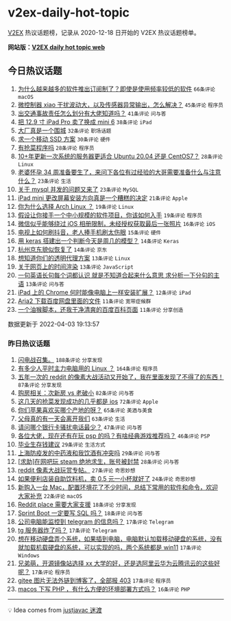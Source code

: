 # v2ex-daily-hot-topic

[V2EX](https://www.v2ex.com/) 热议话题榜，记录从 2020-12-18 日开始的 V2EX 热议话题榜单。

**网站版：[V2EX daily hot topic web](https://boojack.github.io/v2ex-daily-hot-topic-web/)**

## 今日热议话题

<!-- TODAY BEGIN -->

1. [为什么越来越多的软件推出订阅制了？即使是使用频率较低的软件](https://www.v2ex.com/t/844695) `66条评论` `macOS`
1. [微控制器 xiao 干扰波动大，以及传感器异常输出，怎么解决？](https://www.v2ex.com/t/844717) `45条评论` `程序员`
1. [出交通事故责任怎么划分有大佬知道吗？](https://www.v2ex.com/t/844689) `41条评论` `问与答`
1. [把 12.9 寸 iPad Pro 卖了换成 mini 6](https://www.v2ex.com/t/844708) `38条评论` `iPad`
1. [大厂真是一个围城](https://www.v2ex.com/t/844746) `32条评论` `职场话题`
1. [求一个移动 SSD 方案](https://www.v2ex.com/t/844679) `30条评论` `硬件`
1. [有抢菜程序吗](https://www.v2ex.com/t/844702) `28条评论` `程序员`
1. [10+年更新一次系统的服务器更适合 Ubuntu 20.04 还是 CentOS7？](https://www.v2ex.com/t/844734) `28条评论` `Linux`
1. [老婆怀孕 34 周准备要生了，来问下各位有过经验的大哥需要准备什么与注意什么？](https://www.v2ex.com/t/844726) `23条评论` `生活`
1. [关于 mysql 并发的问题又来了](https://www.v2ex.com/t/844768) `23条评论` `MySQL`
1. [iPad mini 更改屏幕安装方向真是一个糟糕的决定](https://www.v2ex.com/t/844685) `21条评论` `Apple`
1. [你为什么选择 Arch Linux ？](https://www.v2ex.com/t/844776) `19条评论` `Linux`
1. [假设让你接手一个中小规模的软件项目，你该如何入手](https://www.v2ex.com/t/844765) `19条评论` `程序员`
1. [微信似乎能够绕过 iOS 相册限制，未经授权获取最后一张照片](https://www.v2ex.com/t/844808) `16条评论` `iOS`
1. [电视上如何刷抖音，老人捧手机刷太伤眼](https://www.v2ex.com/t/844743) `15条评论` `硬件`
1. [用 keras 搭建出一个判断今天是周几的模型？](https://www.v2ex.com/t/844757) `14条评论` `Keras`
1. [杭州京东貌似恢复了](https://www.v2ex.com/t/844715) `14条评论` `京东`
1. [想知道你们的透明代理方案](https://www.v2ex.com/t/844790) `13条评论` `Linux`
1. [关于网页上的时间渲染](https://www.v2ex.com/t/844733) `13条评论` `JavaScript`
1. [一句英语长句每个词都认识 就是不知道合起来什么意思 求分析一下分句的主语](https://www.v2ex.com/t/844686) `13条评论` `问与答`
1. [iPad 上的 Chrome 何时能像电脑上一样安装扩展？](https://www.v2ex.com/t/844740) `12条评论` `iPad`
1. [Aria2 下载百度网盘里面的文件](https://www.v2ex.com/t/844744) `11条评论` `宽带症候群`
1. [一个油猴脚本，还我干净清爽的百度百科页面](https://www.v2ex.com/t/844697) `11条评论` `分享创造`

数据更新于 2022-04-03 19:13:57

<!-- TODAY END -->

### 昨日热议话题

<!-- YESTERDAY BEGIN -->

1. [闪电战召集。](https://www.v2ex.com/t/844466) `188条评论` `分享发现`
1. [有多少人平时主力电脑用的 Linux ？](https://www.v2ex.com/t/844493) `164条评论` `程序员`
1. [五年一次的 reddit 的像素大战活动又开始了，我在里面发现了不得了的东西！](https://www.v2ex.com/t/844468) `87条评论` `分享发现`
1. [购房相关：次新房 vs 老破小](https://www.v2ex.com/t/844452) `82条评论` `问与答`
1. [这几天的抢菜发现成功的几乎都是 ios](https://www.v2ex.com/t/844457) `72条评论` `Apple`
1. [你们苹果喜欢买哪个产地的呀？](https://www.v2ex.com/t/844516) `65条评论` `美酒与美食`
1. [父母真的有一天会离开我们](https://www.v2ex.com/t/844492) `63条评论` `生活`
1. [请问哪个银行卡骚扰电话最少？](https://www.v2ex.com/t/844550) `47条评论` `问与答`
1. [各位大佬，现在还有在玩 psp 的吗？有啥经典游戏推荐吗？](https://www.v2ex.com/t/844473) `46条评论` `PSP`
1. [毕业生存钱建议](https://www.v2ex.com/t/844595) `29条评论` `生活方式`
1. [上海防疫发的中药液和我饮酒有冲突吗](https://www.v2ex.com/t/844513) `29条评论` `问与答`
1. [[求助]在网吧玩 steam 绝地求生，账号被封禁](https://www.v2ex.com/t/844553) `28条评论` `问与答`
1. [reddit 像素大战玩赏专帖。](https://www.v2ex.com/t/844639) `27条评论` `奇思妙想`
1. [如果便利店装自助饮料机，卖 0.5 元一小杯就好了](https://www.v2ex.com/t/844544) `24条评论` `奇思妙想`
1. [新购入一台 Mac，配置环境花了不少时间，总结下常用的软件和命令，欢迎大家补充](https://www.v2ex.com/t/844613) `22条评论` `macOS`
1. [Reddit place 需要大家支援](https://www.v2ex.com/t/844611) `18条评论` `分享发现`
1. [Sprint Boot 一定要写 SQL 吗？](https://www.v2ex.com/t/844480) `18条评论` `问与答`
1. [公司电脑能监控到 telegram 的信息吗？](https://www.v2ex.com/t/844640) `17条评论` `Telegram`
1. [tg 服务器炸了吗？](https://www.v2ex.com/t/844603) `17条评论` `Telegram`
1. [想在移动硬盘弄个系统，如果插到电脑，电脑默认加载移动硬盘的系统，没有就加载机载硬盘的系统，可以实现的吗，两个系统都是 win11](https://www.v2ex.com/t/844578) `17条评论` `Windows`
1. [兄弟萌，开源镜像站选择 xx 大学的好，还是选阿里云华为云腾讯云的这些好呢？](https://www.v2ex.com/t/844497) `17条评论` `程序员`
1. [gitee 图片无法外链到博客了，全部报 403](https://www.v2ex.com/t/844471) `17条评论` `程序员`
1. [macos 下写 PHP ，有什么方便的环境部署方式吗？](https://www.v2ex.com/t/844605) `16条评论` `PHP`

<!-- YESTERDAY END -->

---

💡 Idea comes from [justjavac 迷渡](https://github.com/justjavac/)
